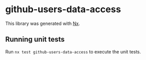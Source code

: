 # github-users-data-access

This library was generated with [Nx](https://nx.dev).

## Running unit tests

Run `nx test github-users-data-access` to execute the unit tests.
